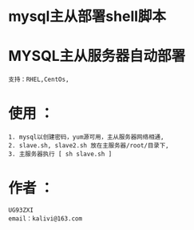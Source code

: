
# mysql主从部署shell脚本

<h1>MYSQL主从服务器自动部署</h1>

    支持：RHEL,CentOs,




<h1>使用 ：</h1>

    1. mysql以创建密码，yum源可用，主从服务器网络相通,
    2. slave.sh, slave2.sh 放在主服务器/root/目录下,
    3. 主服务器执行 [ sh slave.sh ]


<h1>作者 ：</h1>

    UG93ZXI
    email：kalivi@163.com

